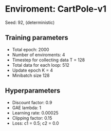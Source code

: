 # Enviroment: CartPole-v1
Seed: 92, (deterministic)
## Training parameters
- Total epoch: 2000
- Number of enviroments: 4
- Timestep for collecting data T = 128
- Total data for each loop: 512
- Update epoch K = 4
- Minibatch size 128

## Hyperparameters
* Discount factor: 0.9
* GAE lambda: 1
* Learning rate: 0.00025
* Clipping factor: 0.15
* Loss: c1 = 0.5; c2 = 0.0
